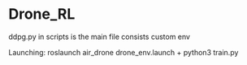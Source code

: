 # Drone_RL

ddpg.py in scripts is the main file consists custom env

Launching:
roslaunch air_drone drone_env.launch + python3 train.py
